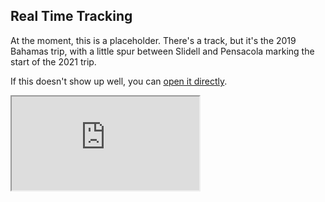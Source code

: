 
<h2>Real Time Tracking</h2>

At the moment, this is a placeholder.  There's a track, but it's the 2019 Bahamas trip, with a little spur between Slidell and Pensacola marking the start of the 2021 trip.

If this doesn't show up well, you can <a href="https://forecast.predictwind.com/tracking/display/VelvetElvis/" target="_blank"> open it directly</a>.

<iframe src="https://forecast.predictwind.com/tracking/display/VelvetElvis/" frameborder="1" allowfullscreen="" id="tsob-fullpage-iframe"></iframe>
